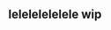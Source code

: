 ## lelelelelelele wip

<!--
**nikobuildbricks/nikobuildbricks** is a ✨ _special_ ✨ repository because its `README.md` (this file) appears on your GitHub profile.

![https://www.pinterest.com/pin/786441153721471394/]
